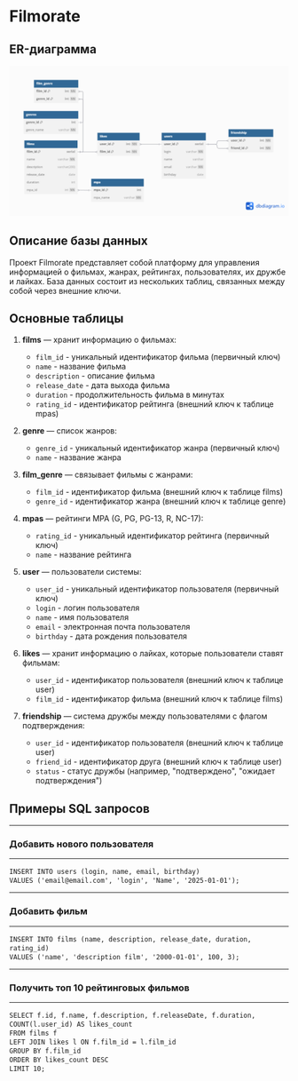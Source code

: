 # Filmorate

## ER-диаграмма
![ER-диаграмма](src/main/resources/database_er_diagram.png)

## Описание базы данных
Проект Filmorate представляет собой платформу для управления информацией о фильмах, жанрах, рейтингах, пользователях, их дружбе и лайках. База данных состоит из нескольких таблиц, связанных между собой через внешние ключи.

## Основные таблицы

1. **films** — хранит информацию о фильмах:
    - `film_id` - уникальный идентификатор фильма (первичный ключ)
    - `name` - название фильма
    - `description` - описание фильма
    - `release_date` - дата выхода фильма
    - `duration` - продолжительность фильма в минутах
    - `rating_id` - идентификатор рейтинга (внешний ключ к таблице mpas)

2. **genre** — список жанров:
    - `genre_id` - уникальный идентификатор жанра (первичный ключ)
    - `name` - название жанра

3. **film_genre** — связывает фильмы с жанрами:
    - `film_id` - идентификатор фильма (внешний ключ к таблице films)
    - `genre_id` - идентификатор жанра (внешний ключ к таблице genre)

4. **mpas** — рейтинги MPA (G, PG, PG-13, R, NC-17):
    - `rating_id` - уникальный идентификатор рейтинга (первичный ключ)
    - `name` - название рейтинга

5. **user** — пользователи системы:
    - `user_id` - уникальный идентификатор пользователя (первичный ключ)
    - `login` - логин пользователя
    - `name` - имя пользователя
    - `email` - электронная почта пользователя
    - `birthday` - дата рождения пользователя

6. **likes** — хранит информацию о лайках, которые пользователи ставят фильмам:
    - `user_id` - идентификатор пользователя (внешний ключ к таблице user)
    - `film_id` - идентификатор фильма (внешний ключ к таблице films)

7. **friendship** — система дружбы между пользователями с флагом подтверждения:
    - `user_id` - идентификатор пользователя (внешний ключ к таблице user)
    - `friend_id` - идентификатор друга (внешний ключ к таблице user)
    - `status` - статус дружбы (например, "подтверждено", "ожидает подтверждения")

## Примеры SQL запросов
---------------------
### Добавить нового пользователя
---------------------
```postgres-sql
INSERT INTO users (login, name, email, birthday)
VALUES ('email@email.com', 'login', 'Name', '2025-01-01');
```
---------------------
### Добавить фильм
---------------------
```postgres-sql
INSERT INTO films (name, description, release_date, duration, rating_id)
VALUES ('name', 'description film', '2000-01-01', 100, 3);
```
---------------------
### Получить топ 10 рейтинговых фильмов
---------------------
```postgres-sql
SELECT f.id, f.name, f.description, f.releaseDate, f.duration, COUNT(l.user_id) AS likes_count
FROM films f
LEFT JOIN likes l ON f.film_id = l.film_id
GROUP BY f.film_id
ORDER BY likes_count DESC
LIMIT 10;
```